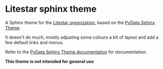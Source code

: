 # Litestar sphinx theme

A Sphinx theme for the [Litestar organization](https://github.com/litestar-org), based on the
[PyData Sphinx Theme](https://github.com/pydata/pydata-sphinx-theme).

It doesn't do much, mostly adjusting some colours a bit of layout and add a few default links and menus.

Refer to the [PyData Sphinx Theme documentation](https://pydata-sphinx-theme.readthedocs.io/en/latest/) for documentation.

**This theme is not intended for general use**
